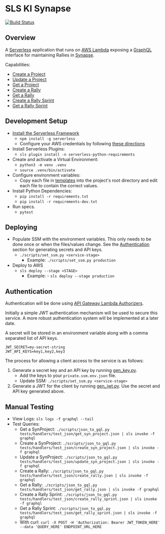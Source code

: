 # SLS KI Synapse

[![Build Status](https://travis-ci.com/pcstout/sls_ki_synapse.svg?branch=master)](https://travis-ci.com/pcstout/sls_ki_synapse)

## Overview

A [Serverless](https://serverless.com/framework/docs/getting-started) application that runs on [AWS Lambda](https://aws.amazon.com/lambda) exposing a [GraphQL](https://graphql.org) interface for maintaining Rallies in [Synapse](https://www.synapse.org).

Capabilities:

- [Create a Project](tests/handlers/test_json/create_syn_project.json)
- [Update a Project](tests/handlers/test_json/update_syn_project.json)
- [Get a Project](tests/handlers/test_json/get_syn_project.json)
- [Create a Rally](tests/handlers/test_json/create_rally.json)
- [Get a Rally](tests/handlers/test_json/get_rally.json)
- [Create a Rally Sprint](tests/handlers/test_json/create_rally_sprint.json)
- [Get a Rally Sprint](tests/handlers/test_json/get_rally_sprint.json)

## Development Setup

- [Install the Serverless Framework](https://serverless.com/framework/docs/providers/aws/guide/quick-start)
  - `npm install -g serverless`
  - Configure your AWS credentials by following [these directions](https://serverless.com/framework/docs/providers/aws/guide/credentials)
- Install Serverless Plugins:
  - `sls plugin install -n serverless-python-requirements`
- Create and activate a Virtual Environment:
  - `python3 -m venv .venv`
  - `source .venv/bin/activate` 
- Configure environment variables:
  - Copy each file in [templates](templates) into the project's root directory and edit each file to contain the correct values.
- Install Python Dependencies:
  - `pip install -r requirements.txt`
  - `pip install -r requirements-dev.txt`
- Run specs.
  - `pytest`

## Deploying

- Populate SSM with the environment variables. This only needs to be done once or when the files/values change. See the [Authentication](#authentication) section for generating secrets and API keys.
  - `./scripts/set_ssm.py <service-stage>` 
    - Example: `./scripts/set_ssm.py production`
- Deploy to AWS
  - `sls deploy --stage <STAGE>`
    - Example: - `sls deploy --stage production`
  
## Authentication

Authentication will be done using [API Gateway Lambda Authorizers](https://docs.aws.amazon.com/apigateway/latest/developerguide/apigateway-use-lambda-authorizer.html).

Initially a simple JWT authentication mechanism will be used to secure this service. A more robust authentication system will be implemented at a later date.

A secret will be stored in an environment variable along with a comma separated list of API keys.

```shell
JWT_SECRET=my-secret-string
JWT_API_KEYS=key1,key2,key3
```

The process for allowing a client access to the service is as follows:

1. Generate a secret key and an API key by running [gen_key.py](scripts/gen_key.py).
   - Add the keys to your `private.ssm.env.json` file.
   - Update SSM: `./scripts/set_ssm.py <service-stage>`
2. Generate a JWT for the client by running [gen_jwt.py](scripts/gen_jwt.py). Use the secret and API key generated above.

## Manual Testing

- View Logs: `sls logs -f graphql --tail`
- Test Queries:
  - Get a SynProject:  `./scripts/json_to_gql.py tests/handlers/test_json/get_syn_project.json | sls invoke -f graphql`
  - Create a SynProject: `./scripts/json_to_gql.py tests/handlers/test_json/create_syn_project.json | sls invoke -f graphql`
  - Update a SynProject: `./scripts/json_to_gql.py tests/handlers/test_json/update_syn_project.json | sls invoke -f graphql`
  - Create a Rally: `./scripts/json_to_gql.py tests/handlers/test_json/create_rally.json | sls invoke -f graphql`
  - Get a Rally:  `./scripts/json_to_gql.py tests/handlers/test_json/get_rally.json | sls invoke -f graphql`
  - Create a Rally Sprint: `./scripts/json_to_gql.py tests/handlers/test_json/create_rally_sprint.json | sls invoke -f graphql`
  - Get a Rally Sprint:  `./scripts/json_to_gql.py tests/handlers/test_json/get_rally_sprint.json | sls invoke -f graphql`
  - With curl: `curl -X POST -H 'Authorization: Bearer JWT_TOKEN_HERE' --data 'QUERY_HERE' ENDPOINT_URL_HERE`
